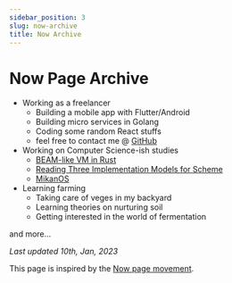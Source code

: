 ```yaml
---
sidebar_position: 3
slug: now-archive
title: Now Archive
---
```


# Now Page Archive

* Working as a freelancer
  * Building a mobile app with Flutter/Android
  * Building micro services in Golang
  * Coding some random React stuffs
  * feel free to contact me @ [GitHub](https://github.com/ymdarake/website/issues/new)
* Working on Computer Science-ish studies
  * [BEAM-like VM in Rust](https://github.com/ymdarake/iridium)
  * [Reading Three Implementation Models for Scheme](https://github.com/ymdarake/reading-three-implementation-models-for-scheme)
  * [MikanOS](https://github.com/uchan-nos/mikanos)
* Learning farming
  * Taking care of veges in my backyard
  * Learning theories on nurturing soil
  * Getting interested in the world of fermentation


and more...

_Last updated 10th, Jan, 2023_

This page is inspired by the <a href="https://nownownow.com/about" target="_blank" rel="noindex nofollow noopener">Now page movement</a>.
